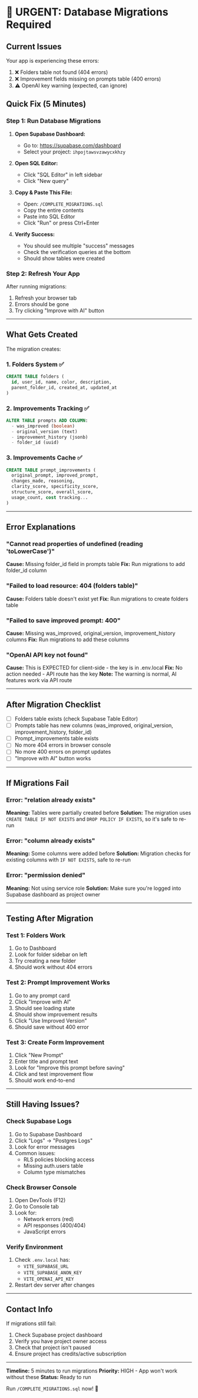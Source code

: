 # 🚨 URGENT: Database Migrations Required

## Current Issues

Your app is experiencing these errors:
1. ❌ Folders table not found (404 errors)
2. ❌ Improvement fields missing on prompts table (400 errors)
3. ⚠️ OpenAI key warning (expected, can ignore)

## Quick Fix (5 Minutes)

### Step 1: Run Database Migrations

1. **Open Supabase Dashboard:**
   - Go to: https://supabase.com/dashboard
   - Select your project: `ihpojtawsvzawycxkhzy`

2. **Open SQL Editor:**
   - Click "SQL Editor" in left sidebar
   - Click "New query"

3. **Copy & Paste This File:**
   - Open: `/COMPLETE_MIGRATIONS.sql`
   - Copy the entire contents
   - Paste into SQL Editor
   - Click "Run" or press Ctrl+Enter

4. **Verify Success:**
   - You should see multiple "success" messages
   - Check the verification queries at the bottom
   - Should show tables were created

### Step 2: Refresh Your App

After running migrations:
1. Refresh your browser tab
2. Errors should be gone
3. Try clicking "Improve with AI" button

---

## What Gets Created

The migration creates:

### 1. Folders System ✅
```sql
CREATE TABLE folders (
  id, user_id, name, color, description,
  parent_folder_id, created_at, updated_at
)
```

### 2. Improvements Tracking ✅
```sql
ALTER TABLE prompts ADD COLUMN:
  - was_improved (boolean)
  - original_version (text)
  - improvement_history (jsonb)
  - folder_id (uuid)
```

### 3. Improvements Cache ✅
```sql
CREATE TABLE prompt_improvements (
  original_prompt, improved_prompt,
  changes_made, reasoning,
  clarity_score, specificity_score,
  structure_score, overall_score,
  usage_count, cost tracking...
)
```

---

## Error Explanations

### "Cannot read properties of undefined (reading 'toLowerCase')"

**Cause:** Missing folder_id field in prompts table
**Fix:** Run migrations to add folder_id column

### "Failed to load resource: 404 (folders table)"

**Cause:** Folders table doesn't exist yet
**Fix:** Run migrations to create folders table

### "Failed to save improved prompt: 400"

**Cause:** Missing was_improved, original_version, improvement_history columns
**Fix:** Run migrations to add these columns

### "OpenAI API key not found"

**Cause:** This is EXPECTED for client-side - the key is in .env.local
**Fix:** No action needed - API route has the key
**Note:** The warning is normal, AI features work via API route

---

## After Migration Checklist

- [ ] Folders table exists (check Supabase Table Editor)
- [ ] Prompts table has new columns (was_improved, original_version, improvement_history, folder_id)
- [ ] Prompt_improvements table exists
- [ ] No more 404 errors in browser console
- [ ] No more 400 errors on prompt updates
- [ ] "Improve with AI" button works

---

## If Migrations Fail

### Error: "relation already exists"
**Meaning:** Tables were partially created before
**Solution:** The migration uses `CREATE TABLE IF NOT EXISTS` and `DROP POLICY IF EXISTS`, so it's safe to re-run

### Error: "column already exists"
**Meaning:** Some columns were added before
**Solution:** Migration checks for existing columns with `IF NOT EXISTS`, safe to re-run

### Error: "permission denied"
**Meaning:** Not using service role
**Solution:** Make sure you're logged into Supabase dashboard as project owner

---

## Testing After Migration

### Test 1: Folders Work
1. Go to Dashboard
2. Look for folder sidebar on left
3. Try creating a new folder
4. Should work without 404 errors

### Test 2: Prompt Improvement Works
1. Go to any prompt card
2. Click "Improve with AI"
3. Should see loading state
4. Should show improvement results
5. Click "Use Improved Version"
6. Should save without 400 error

### Test 3: Create Form Improvement
1. Click "New Prompt"
2. Enter title and prompt text
3. Look for "Improve this prompt before saving"
4. Click and test improvement flow
5. Should work end-to-end

---

## Still Having Issues?

### Check Supabase Logs
1. Go to Supabase Dashboard
2. Click "Logs" → "Postgres Logs"
3. Look for error messages
4. Common issues:
   - RLS policies blocking access
   - Missing auth.users table
   - Column type mismatches

### Check Browser Console
1. Open DevTools (F12)
2. Go to Console tab
3. Look for:
   - Network errors (red)
   - API responses (400/404)
   - JavaScript errors

### Verify Environment
1. Check `.env.local` has:
   - `VITE_SUPABASE_URL`
   - `VITE_SUPABASE_ANON_KEY`
   - `VITE_OPENAI_API_KEY`
2. Restart dev server after changes

---

## Contact Info

If migrations still fail:
1. Check Supabase project dashboard
2. Verify you have project owner access
3. Check that project isn't paused
4. Ensure project has credits/active subscription

---

**Timeline:** 5 minutes to run migrations
**Priority:** HIGH - App won't work without these
**Status:** Ready to run

Run `/COMPLETE_MIGRATIONS.sql` now! 🚀
